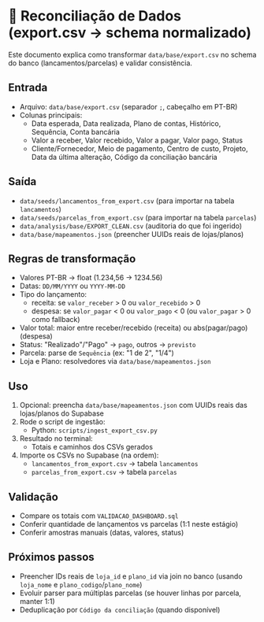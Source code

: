 # 🔧 Reconciliação de Dados (export.csv → schema normalizado)

Este documento explica como transformar `data/base/export.csv` no schema do banco (lancamentos/parcelas) e validar consistência.

## Entrada
- Arquivo: `data/base/export.csv` (separador `;`, cabeçalho em PT-BR)
- Colunas principais:
  - Data esperada, Data realizada, Plano de contas, Histórico, Sequência, Conta bancária
  - Valor a receber, Valor recebido, Valor a pagar, Valor pago, Status
  - Cliente/Fornecedor, Meio de pagamento, Centro de custo, Projeto, Data da última alteração, Código da conciliação bancária

## Saída
- `data/seeds/lancamentos_from_export.csv` (para importar na tabela `lancamentos`)
- `data/seeds/parcelas_from_export.csv` (para importar na tabela `parcelas`)
- `data/analysis/base/EXPORT_CLEAN.csv` (auditoria do que foi ingerido)
- `data/base/mapeamentos.json` (preencher UUIDs reais de lojas/planos)

## Regras de transformação
- Valores PT-BR → float (1.234,56 → 1234.56)
- Datas: `DD/MM/YYYY` ou `YYYY-MM-DD`
- Tipo do lançamento:
  - receita: se `valor_receber` > 0 ou `valor_recebido` > 0
  - despesa: se `valor_pagar` < 0 ou `valor_pago` < 0 (ou `valor_pagar` > 0 como fallback)
- Valor total: maior entre receber/recebido (receita) ou abs(pagar/pago) (despesa)
- Status: "Realizado"/"Pago" → `pago`, outros → `previsto`
- Parcela: parse de `Sequência` (ex: "1 de 2", "1/4")
- Loja e Plano: resolvedores via `data/base/mapeamentos.json`

## Uso
1. Opcional: preencha `data/base/mapeamentos.json` com UUIDs reais das lojas/planos do Supabase
2. Rode o script de ingestão:
   - Python: `scripts/ingest_export_csv.py`
3. Resultado no terminal:
   - Totais e caminhos dos CSVs gerados
4. Importe os CSVs no Supabase (na ordem):
   - `lancamentos_from_export.csv` → tabela `lancamentos`
   - `parcelas_from_export.csv` → tabela `parcelas`

## Validação
- Compare os totais com `VALIDACAO_DASHBOARD.sql`
- Conferir quantidade de lançamentos vs parcelas (1:1 neste estágio)
- Conferir amostras manuais (datas, valores, status)

## Próximos passos
- Preencher IDs reais de `loja_id` e `plano_id` via join no banco (usando `loja_nome` e `plano_codigo`/`plano_nome`)
- Evoluir parser para múltiplas parcelas (se houver linhas por parcela, manter 1:1)
- Deduplicação por `Código da conciliação` (quando disponível)
